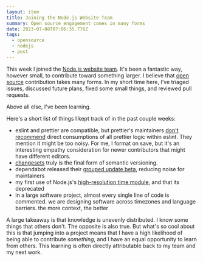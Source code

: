 ```yaml
---
layout: item
title: Joining the Node.js Website Team
summary: Open source engagement comes in many forms
date: 2023-07-08T07:06:35.776Z
tags:
  - opensource
  - nodejs
  - post
---
```

T﻿his week I joined the [Node.js website team](https://github.com/nodejs/nodejs.org). It's been a fantastic way, however small, to contribute toward something larger. I believe that [open source](https://brianmuenzenmeyer.com/hubs/opensource/) contribution takes many forms. In my short time here, I've triaged issues, discussed future plans, fixed some small things, and reviewed pull requests. 

Above all else, I've been learning. 

Here's a short list of things I kept track of in the past couple weeks:

- eslint and prettier are compatible, but prettier's maintainers [don't recommend](https://prettier.io/docs/en/integrating-with-linters.html) direct consumptions of all prettier logic within eslint. They mention it might be too noisy. For me, I format on save, but it's an interesting empathy consideration for newer contributors that might have different editors.
- [changesets](https://github.com/changesets/changesets) truly is the final form of semantic versioning.
- dependabot released their [grouped update beta](https://github.blog/changelog/2023-06-30-grouped-version-updates-for-dependabot-public-beta/), reducing noise for maintainers
- my first use of Node.js's [high-resolution time module](https://nodejs.org/api/process.html#processhrtimetime), and that its deprecated
- in a large software project, almost every single line of code is commented. we are designing software across timezones and language barriers. the more context, the better

A large takeaway is that knowledge is unevenly distributed. I know some things that others don't. The opposite is also true. But what's so cool about this is that jumping into a project means that I have a high likelihood of being able to contribute _something_, and I have an equal opportunity to learn from others. This learning is often directly attributable back to my team and my next work.
